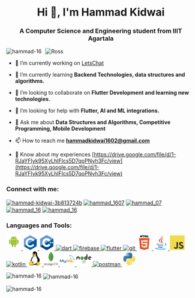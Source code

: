 <h1 align="center">Hi 👋, I'm Hammad Kidwai</h1>
<h3 align="center">A Computer Science and Engineering student from IIIT Agartala</h3>
<img align= "right" alt="Ross" width="400" src="https://i.giphy.com/media/v1.Y2lkPTc5MGI3NjExZ2VtZjYxbW4xM2MzaDdpZDV4djR2ZWFyZXNud3I3eGJtM3RmM3lrbCZlcD12MV9pbnRlcm5hbF9naWZfYnlfaWQmY3Q9Zw/JOe7JxOiMg61ogl6fH/giphy.gif">
<p align="left"> <img src="https://komarev.com/ghpvc/?username=hammad-16&label=Profile%20views&color=0e75b6&style=flat" alt="hammad-16" /> </p>

- 🔭 I’m currently working on [LetsChat](https://github.com/hammad-16/Lets-Chat)

- 🌱 I’m currently learning **Backend Technologies, data structures and algorithms.**

- 👯 I’m looking to collaborate on **Flutter Development and learning new technologies.**

- 🤝 I’m looking for help with **Flutter, AI and ML integrations.**

- 💬 Ask me about **Data Structures and Algorithms, Competitive Programming, Mobile Development**

- 📫 How to reach me **hammadkidwai1602@gmail.com**

- 📄 Know about my experiences [https://drive.google.com/file/d/1-RJaYFIyk95XyLhIFlcs5D7qoPNyh3Fc/view](https://drive.google.com/file/d/1-RJaYFIyk95XyLhIFlcs5D7qoPNyh3Fc/view)

<h3 align="left">Connect with me:</h3>
<p align="left">
<a href="https://linkedin.com/in/hammad-kidwai-3b813724b" target="blank"><img align="center" src="https://raw.githubusercontent.com/rahuldkjain/github-profile-readme-generator/master/src/images/icons/Social/linked-in-alt.svg" alt="hammad-kidwai-3b813724b" height="30" width="40" /></a>
<a href="https://instagram.com/hammad_1607" target="blank"><img align="center" src="https://raw.githubusercontent.com/rahuldkjain/github-profile-readme-generator/master/src/images/icons/Social/instagram.svg" alt="hammad_1607" height="30" width="40" /></a>
<a href="https://www.codechef.com/users/hammad_07" target="blank"><img align="center" src="https://cdn.jsdelivr.net/npm/simple-icons@3.1.0/icons/codechef.svg" alt="hammad_07" height="30" width="40" /></a>
<a href="https://codeforces.com/profile/hammad_16" target="blank"><img align="center" src="https://raw.githubusercontent.com/rahuldkjain/github-profile-readme-generator/master/src/images/icons/Social/codeforces.svg" alt="hammad_16" height="30" width="40" /></a>
<a href="https://www.leetcode.com/hammad_16" target="blank"><img align="center" src="https://raw.githubusercontent.com/rahuldkjain/github-profile-readme-generator/master/src/images/icons/Social/leet-code.svg" alt="hammad_16" height="30" width="40" /></a>
</p>

<h3 align="left">Languages and Tools:</h3>
<p align="left"> <a href="https://developer.android.com" target="_blank" rel="noreferrer"> <img src="https://raw.githubusercontent.com/devicons/devicon/master/icons/android/android-original-wordmark.svg" alt="android" width="40" height="40"/> </a> <a href="https://www.cprogramming.com/" target="_blank" rel="noreferrer"> <img src="https://raw.githubusercontent.com/devicons/devicon/master/icons/c/c-original.svg" alt="c" width="40" height="40"/> </a> <a href="https://www.w3schools.com/cpp/" target="_blank" rel="noreferrer"> <img src="https://raw.githubusercontent.com/devicons/devicon/master/icons/cplusplus/cplusplus-original.svg" alt="cplusplus" width="40" height="40"/> </a> <a href="https://dart.dev" target="_blank" rel="noreferrer"> <img src="https://www.vectorlogo.zone/logos/dartlang/dartlang-icon.svg" alt="dart" width="40" height="40"/> </a> <a href="https://firebase.google.com/" target="_blank" rel="noreferrer"> <img src="https://www.vectorlogo.zone/logos/firebase/firebase-icon.svg" alt="firebase" width="40" height="40"/> </a> <a href="https://flutter.dev" target="_blank" rel="noreferrer"> <img src="https://www.vectorlogo.zone/logos/flutterio/flutterio-icon.svg" alt="flutter" width="40" height="40"/> </a> <a href="https://git-scm.com/" target="_blank" rel="noreferrer"> <img src="https://www.vectorlogo.zone/logos/git-scm/git-scm-icon.svg" alt="git" width="40" height="40"/> </a> <a href="https://www.w3.org/html/" target="_blank" rel="noreferrer"> <img src="https://raw.githubusercontent.com/devicons/devicon/master/icons/html5/html5-original-wordmark.svg" alt="html5" width="40" height="40"/> </a> <a href="https://www.java.com" target="_blank" rel="noreferrer"> <img src="https://raw.githubusercontent.com/devicons/devicon/master/icons/java/java-original.svg" alt="java" width="40" height="40"/> </a> <a href="https://developer.mozilla.org/en-US/docs/Web/JavaScript" target="_blank" rel="noreferrer"> <img src="https://raw.githubusercontent.com/devicons/devicon/master/icons/javascript/javascript-original.svg" alt="javascript" width="40" height="40"/> </a> <a href="https://kotlinlang.org" target="_blank" rel="noreferrer"> <img src="https://www.vectorlogo.zone/logos/kotlinlang/kotlinlang-icon.svg" alt="kotlin" width="40" height="40"/> </a> <a href="https://www.linux.org/" target="_blank" rel="noreferrer"> <img src="https://raw.githubusercontent.com/devicons/devicon/master/icons/linux/linux-original.svg" alt="linux" width="40" height="40"/> </a> <a href="https://www.mongodb.com/" target="_blank" rel="noreferrer"> <img src="https://raw.githubusercontent.com/devicons/devicon/master/icons/mongodb/mongodb-original-wordmark.svg" alt="mongodb" width="40" height="40"/> </a> <a href="https://www.mysql.com/" target="_blank" rel="noreferrer"> <img src="https://raw.githubusercontent.com/devicons/devicon/master/icons/mysql/mysql-original-wordmark.svg" alt="mysql" width="40" height="40"/> </a> <a href="https://nodejs.org" target="_blank" rel="noreferrer"> <img src="https://raw.githubusercontent.com/devicons/devicon/master/icons/nodejs/nodejs-original-wordmark.svg" alt="nodejs" width="40" height="40"/> </a> <a href="https://postman.com" target="_blank" rel="noreferrer"> <img src="https://www.vectorlogo.zone/logos/getpostman/getpostman-icon.svg" alt="postman" width="40" height="40"/> </a> <a href="https://www.python.org" target="_blank" rel="noreferrer"> <img src="https://raw.githubusercontent.com/devicons/devicon/master/icons/python/python-original.svg" alt="python" width="40" height="40"/> </a> </p>

<p><img align="left" src="https://github-readme-stats.vercel.app/api/top-langs?username=hammad-16&show_icons=true&locale=en&layout=compact" alt="hammad-16" /></p>

<p>&nbsp;<img align="center" src="https://github-readme-stats.vercel.app/api?username=hammad-16&show_icons=true&locale=en" alt="hammad-16" /></p>

<p><img align="center" src="https://github-readme-streak-stats.herokuapp.com/?user=hammad-16&" alt="hammad-16" /></p>
